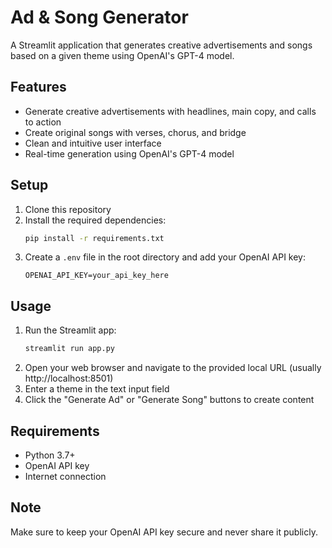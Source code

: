 # Ad & Song Generator

A Streamlit application that generates creative advertisements and songs based on a given theme using OpenAI's GPT-4 model.

## Features

- Generate creative advertisements with headlines, main copy, and calls to action
- Create original songs with verses, chorus, and bridge
- Clean and intuitive user interface
- Real-time generation using OpenAI's GPT-4 model

## Setup

1. Clone this repository
2. Install the required dependencies:
   ```bash
   pip install -r requirements.txt
   ```
3. Create a `.env` file in the root directory and add your OpenAI API key:
   ```
   OPENAI_API_KEY=your_api_key_here
   ```

## Usage

1. Run the Streamlit app:
   ```bash
   streamlit run app.py
   ```
2. Open your web browser and navigate to the provided local URL (usually http://localhost:8501)
3. Enter a theme in the text input field
4. Click the "Generate Ad" or "Generate Song" buttons to create content

## Requirements

- Python 3.7+
- OpenAI API key
- Internet connection

## Note

Make sure to keep your OpenAI API key secure and never share it publicly. 